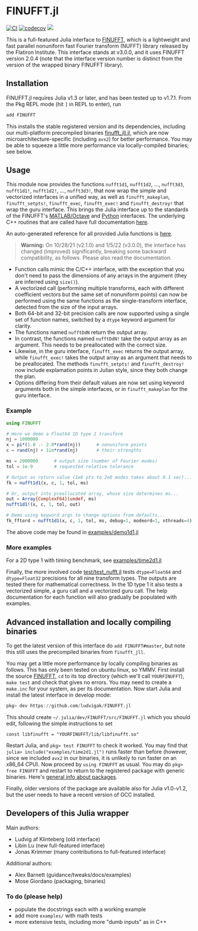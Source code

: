 # FINUFFT.jl

[![CI](https://github.com/ludvigak/FINUFFT.jl/workflows/CI/badge.svg?branch=master)](https://github.com/ludvigak/FINUFFT.jl/actions?query=workflow%3ACI+branch%3Amaster)
[![codecov](https://codecov.io/gh/ludvigak/FINUFFT.jl/branch/master/graph/badge.svg?token=Tkx7kma18J)](https://codecov.io/gh/ludvigak/FINUFFT.jl)
[![](https://img.shields.io/badge/docs-latest-blue.svg)](https://ludvigak.github.io/FINUFFT.jl/latest/)

This is a full-featured Julia interface to [FINUFFT](https://github.com/flatironinstitute/finufft), which is a lightweight and fast parallel nonuniform fast Fourier transform (NUFFT) library released by the Flatiron Institute. This interface stands at v3.0.0, and it uses FINUFFT version 2.0.4 (note that the interface version number is distinct from the version of the wrapped binary FINUFFT library).

## Installation

FINUFFT.jl requires Julia v1.3 or later, and has been tested up to v1.7.1. From the Pkg REPL mode (hit `]` in REPL to enter), run

```julia
add FINUFFT
```

This installs the stable registered version and its dependencies, including our multi-platform precompiled
binaries [finufft_jll.jl](https://github.com/JuliaBinaryWrappers/finufft_jll.jl), which are now microarchitecture-specific (including `avx2`) for better performance.
You may be able to squeeze a little more performance via locally-compiled binaries; see below.

## Usage

This module now provides the functions `nufft1d1`, `nufft1d2`, ..., `nufft3d3`, `nufft1d1!`, `nufft1d2!`, ..., `nufft3d3!`, that now wrap the
simple and vectorized interfaces in a unified way,
as well as
`finufft_makeplan`, `finufft_setpts!`, `finufft_exec`, `finufft_exec!` and `finufft_destroy!` that wrap the guru interface.
This brings the Julia interface up to the standards of the
FINUFFT's [MATLAB/Octave](https://finufft.readthedocs.io/en/latest/matlab.html)
and [Python](https://finufft.readthedocs.io/en/latest/python.html) interfaces.
The underlying C++ routines that are called have full documentation
[here](https://finufft.readthedocs.io/en/latest/c.html).

An auto-generated reference for all provided Julia functions is [here](https://ludvigak.github.io/FINUFFT.jl/latest/).

> **Warning:** On 10/28/21 (v2.1.0) and 1/5/22 (v3.0.0), the interface has changed (improved) significantly,
> breaking some backward compatibility, as follows. Please also read the documentation.

* Function calls mimic the C/C++ interface, with the exception that you don't need to pass the dimensions of any arrays in the argument (they are inferred using `size()`).
* A vectorized call (performing multiple transforms, each with different coefficient vectors but the same set of nonuniform points) can now be performed using the same functions as the single-transform interface, detected from the size of the input arrays.
* Both 64-bit and 32-bit precision calls are now supported using a single
set of function names, switched by a `dtype` keyword argument for clarity.
* The functions named `nufftDdN` return the output array.
* In contrast, the functions named `nufftDdN!` take the output array as an argument. This needs to be preallocated with the correct size.
* Likewise, in the guru interface, `finufft_exec` returns the output array,
while `finufft_exec!` takes the output array as an argument that needs to be preallocated. The methods `finufft_setpts!` and `finufft_destroy!` now include explamation points in Julian style, since they both change the plan.
* Options differing from their default values are now set using keyword arguments both in the simple interfaces, or in `finufft_makeplan` for the guru interface.

### Example
```julia
using FINUFFT

# Here we demo a Float64 1D type 1 transform
nj = 1000000
x = pi*(1.0 .- 2.0*rand(nj))      # nonuniform points
c = rand(nj) + 1im*rand(nj)       # their strengths

ms = 2000000      # output size (number of Fourier modes)
tol = 1e-9        # requested relative tolerance

# Output as return value (1e6 pts to 2e6 modes takes about 0.1 sec)...
fk = nufft1d1(x, c, 1, tol, ms)

# Or, output into preallocated array, whose size determines ms...
out = Array{ComplexF64}(undef, ms)
nufft1d1!(x, c, 1, tol, out)

# Demo using keyword args to change options from defaults...
fk_fftord = nufft1d1(x, c, 1, tol, ms, debug=1, modeord=1, nthreads=4)
```

The above code may be found in [examples/demo1d1.jl](examples/demo1d1.jl)

### More examples

For a 2D type 1 with timing benchmark,
see [examples/time2d1.jl](examples/time2d1.jl)

Finally, the more involved code [test/test_nufft.jl](test/test_nufft.jl)
tests `dtype=Float64` and `dtype=Float32` precisions
for all nine transform types.
The outputs are tested there for mathematical correctness.
In the 1D type 1 it also tests a vectorized simple, a guru call and
a vectorized guru call.
The help documentation for each function will also gradually be populated
with examples.



## Advanced installation and locally compiling binaries

To get the latest version of this interface do `add FINUFFT#master`, but note this still uses the precompiled binaries from `finufft_jll`.

You may get a little more performance by locally compiling binaries as follows. This has only been tested on ubuntu linux, so YMMV. First install the source
[FINUFFT](https://github.com/flatironinstitute/finufft),
`cd` to its top directory (which we'll call `YOURFINUFFT`),
`make test` and check that gives no errors. You may need to create a
`make.inc` for your system, as per its documentation.
Now start Julia and install the latest interface in develop mode:
```julia
pkg> dev https://github.com/ludvigak/FINUFFT.jl
```
This should create `~/.julia/dev/FINUFFT/src/FINUFFT.jl` which you should edit,
following the simple instructions to set
```
const libfinufft = "YOURFINUFFT/lib/libfinufft.so"
```
Restart Julia, and `pkg> test FINUFFT` to check it worked.
You may find that `julia> include("examples/time2d1.jl")` runs faster
than before (however, since we included `avx2` in our binaries, it is
unlikely to run faster on an x86_64 CPU).
Now proceed by `using FINUFFT` as usual.
You may do `pkg> free FINUFFT` and restart to return to the registered package
with generic binaries.
Here's [general info about packages](https://pkgdocs.julialang.org/v1/managing-packages).

Finally, older versions of the package are available also for Julia v1.0-v1.2, but the user needs to have a recent version of GCC installed.


## Developers of this Julia wrapper

Main authors:

* Ludvig af Klinteberg (old interface)
* Libin Lu (new full-featured interface)
* Jonas Krimmer (many contributions to full-featured interface)

Additional authors:

* Alex Barnett (guidance/tweaks/docs/examples)
* Mose Giordano (packaging, binaries)

### To do (please help)

- populate the docstrings each with a working example
- add more `examples/` with math tests
- more extensive tests, including more "dumb inputs" as in C++
